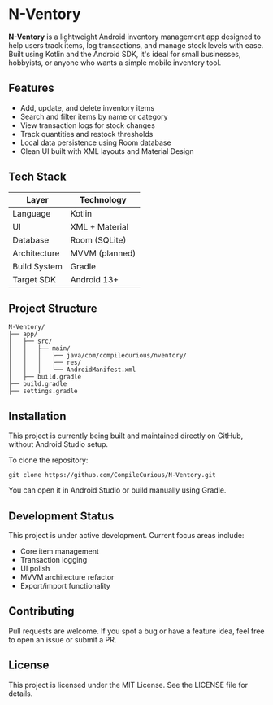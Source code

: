 # N-Ventory

**N-Ventory** is a lightweight Android inventory management app designed to help users track items, log transactions, and manage stock levels with ease. Built using Kotlin and the Android SDK, it's ideal for small businesses, hobbyists, or anyone who wants a simple mobile inventory tool.

## Features

- Add, update, and delete inventory items  
- Search and filter items by name or category  
- View transaction logs for stock changes  
- Track quantities and restock thresholds  
- Local data persistence using Room database  
- Clean UI built with XML layouts and Material Design

## Tech Stack

| Layer         | Technology         |
|---------------|--------------------|
| Language      | Kotlin             |
| UI            | XML + Material     |
| Database      | Room (SQLite)      |
| Architecture  | MVVM (planned)     |
| Build System  | Gradle             |
| Target SDK    | Android 13+        |

## Project Structure

```
N-Ventory/
├── app/
│   ├── src/
│   │   ├── main/
│   │   │   ├── java/com/compilecurious/nventory/
│   │   │   ├── res/
│   │   │   └── AndroidManifest.xml
│   ├── build.gradle
├── build.gradle
├── settings.gradle
```

## Installation

This project is currently being built and maintained directly on GitHub, without Android Studio setup.

To clone the repository:

```
git clone https://github.com/CompileCurious/N-Ventory.git
```

You can open it in Android Studio or build manually using Gradle.

## Development Status

This project is under active development. Current focus areas include:

- Core item management  
- Transaction logging  
- UI polish  
- MVVM architecture refactor  
- Export/import functionality

## Contributing

Pull requests are welcome. If you spot a bug or have a feature idea, feel free to open an issue or submit a PR.

## License

This project is licensed under the MIT License. See the LICENSE file for details.
